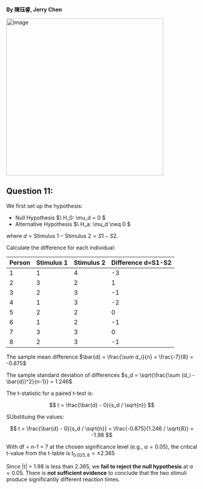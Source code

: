 **By 陳珏睿, Jerry Chen**

<img width="414" alt="image" src="https://github.com/user-attachments/assets/d6f81598-aa7b-4fa9-9489-5df5f27726bb" />

## Question 11:

We first set up the hypothesis:
- Null Hypothesis $\ H_0: \mu_d = 0 \$
- Alternative Hypothesis $\ H_a: \mu_d \neq 0 \$

where $d = \text{Stimulus 1} - \text{Stimulus 2} = S1 - S2$.


Calculate the difference for each individual:

| Person | Stimulus 1 | Stimulus 2 | Difference d=S1-S2 |
|--------|------------|------------|------------|
| 1      | 1          | 4          | -3         |
| 2      | 3          | 2          | 1          |
| 3      | 2          | 3          | -1         |
| 4      | 1          | 3          | -2         |
| 5      | 2          | 2          | 0          |
| 6      | 1          | 2          | -1         |
| 7      | 3          | 3          | 0          |
| 8      | 2          | 3          | -1         |

The sample mean difference $\bar{d} = \frac{\sum d_i}{n} = \frac{-7}{8} = -0.875$

The sample standard deviation of differences $s_d = \sqrt{\frac{\sum (d_i - \bar{d})^2}{n-1}} = 1.246$

The t-statistic for a paired t-test is:

$$
t = \frac{\bar{d} - 0}{s_d / \sqrt{n}}
$$

SUbstituing the values:

$$
t = \frac{\bar{d} - 0}{s_d / \sqrt{n}} = \frac{-0.875}{1.246 / \sqrt{8}} = -1.98
$$

With df = n-1 = 7 at the chosen significance level (e.g., $\alpha = 0.05$), the critical t-value from the t-table is $t_{0.025, 8} = ±2.365$

Since |t| = 1.98  is less than 2.365, we **fail to reject the null hypothesis** at $\alpha = 0.05$.
There is **not sufficient evidence** to conclude that the two stimuli produce significantly different reaction times.
